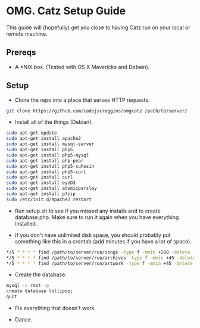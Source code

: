 OMG. Catz Setup Guide
=====================

This guide will (hopefully) get you close to having Catz run on your local or remote machine.

Prereqs
-------

* A *NIX box. (Tested with OS X Mavericks and Debain).

Setup
-----

* Clone the repo into a place that serves HTTP requests.

```bash
git clone https://github.com/cadejscroggins/omgcatz /path/to/server/
```

* Install all of the things (Debian).

```bash
sudo apt-get update
sudo apt-get install apache2
sudo apt-get install mysql-server
sudo apt-get install php5
sudo apt-get install php5-mysql
sudo apt-get install php-pear
sudo apt-get install php5-suhosin
sudo apt-get install php5-curl
sudo apt-get install curl
sudo apt-get install eyeD3
sudo apt-get install atomicparsley
sudo apt-get install p7zip
sudo /etc/init.d/apache2 restart
```

* Run setup.sh to see if you missed any installs and to create database.php. Make sure to run it again when you have everything installed.

* If you don't have unlimited disk space, you should probably put something like this in a crontab (add minutes if you have a lot of space).

```bash
*/5 * * * * find /path/to/server/run/songs -type f -mmin +200 -delete
*/5 * * * * find /path/to/server/run/archives -type f -mmin +45 -delete
*/5 * * * * find /path/to/server/run/artwork -type f -mmin +45 -delete
```

* Create the database.

```bash
mysql -u root -p
create database lollipop;
quit
```

* Fix everything that doesn't work.

* Dance.
